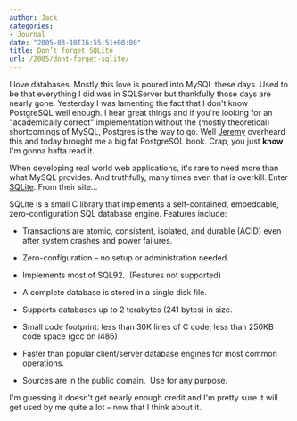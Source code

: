 ```yaml
---
author: Jack
categories:
- Journal
date: "2005-03-10T16:55:51+00:00"
title: Don’t forget SQLite
url: /2005/dont-forget-sqlite/
---
```


I love databases. Mostly this love is poured into MySQL these days. Used to be that everything I did was in SQLServer but thankfully those days are nearly gone. Yesterday I was lamenting the fact that I don't know PostgreSQL well enough. I hear great things and if you're looking for an "academically correct" implementation without the (mostly theoretical) shortcomings of MySQL, Postgres is the way to go. Well [Jeremy][1] overheard this and today brought me a big fat PostgreSQL book. Crap, you just **know** I'm gonna hafta read it.

When developing real world web applications, it's rare to need more than what MySQL provides. And truthfully, many times even that is overkill. Enter [SQLite][2]. From their site&#8230;

SQLite is a small C library that implements a self-contained, embeddable, zero-configuration SQL database engine. Features include:

</p> 

  * Transactions are atomic, consistent, isolated, and durable (ACID) even after system crashes and power failures.


  * Zero-configuration &#8211; no setup or administration needed.


  * Implements most of SQL92.&nbsp; (Features not supported)


  * A complete database is stored in a single disk file.


  * Supports databases up to 2 terabytes (241 bytes) in size.


  * Small code footprint: less than 30K lines of C code, less than 250KB code space (gcc on i486)


  * Faster than popular client/server database engines for most common operations.


  * Sources are in the public domain.&nbsp; Use for any purpose.
</ul> 

I'm guessing it doesn't get nearly enough credit and I'm pretty sure it will get used by me quite a lot &#8211; now that I think about it.

 [1]: http://www.jeremydurham.com
 [2]: http://www.sqlite.org